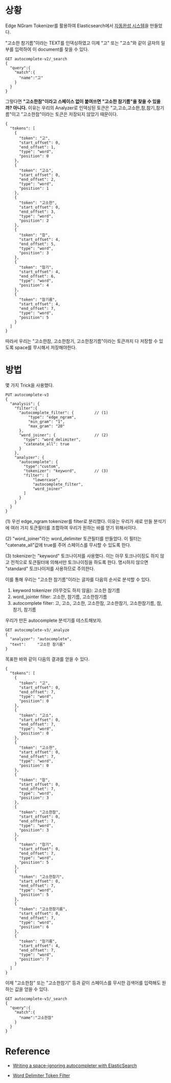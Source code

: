# 상황
Edge NGram Tokenizer를 활용하여 Elasticsearch에서 [자동완성 시스템](https://tony-sung.github.io/tech/elasticsearch-autocompleter/)을 만들었다. 

"고소한 참기름"이라는 TEXT를 인덱싱하였고 이제 "고" 또는 "고소"와 같이 글자의 일부를 입력하여 이 document를 찾을 수 있다.
```
GET autocomplete-v2/_search
{
  "query":{
    "match":{
      "name":"고"
    }
  }
}
```

그렇다면 **"고소한참"이라고 스페이스 없이 붙여쓰면 "고소한 참기름"을 찾을 수 있을까? 아니다.**
이유는 우리의 Analyzer로 인덱싱된 토큰은 "고,고소,고소한,참,참기,참기름"이고 "고소한참"이라는 토큰은 저장되지 않았기 때문이다.

```
{
  "tokens": [
    {
      "token": "고",
      "start_offset": 0,
      "end_offset": 1,
      "type": "word",
      "position": 0
    },
    {
      "token": "고소",
      "start_offset": 0,
      "end_offset": 2,
      "type": "word",
      "position": 1
    },
    {
      "token": "고소한",
      "start_offset": 0,
      "end_offset": 3,
      "type": "word",
      "position": 2
    },
    {
      "token": "참",
      "start_offset": 4,
      "end_offset": 5,
      "type": "word",
      "position": 3
    },
    {
      "token": "참기",
      "start_offset": 4,
      "end_offset": 6,
      "type": "word",
      "position": 4
    },
    {
      "token": "참기름",
      "start_offset": 4,
      "end_offset": 7,
      "type": "word",
      "position": 5
    }
  ]
}
```

따라서 우리는 "고소한참, 고소한참기, 고소한참기름"이라는 토큰까지 다 저장할 수 있도록 space를 무시해서 저장해야한다.

# 방법
몇 가지 Trick을 사용했다.
```
PUT autocomplete-v3
{
  "analysis": {
    "filter":{
      "autocomplete_filter": {         // (1)
          "type": "edge_ngram",
          "min_gram": "1",
          "max_gram": "20"
      },
      "word_joiner": {                 // (2)
        "type": "word_delimiter",
        "catenate_all": true
      }
    },
    "analyzer": {
      "autocomplete": {
        "type":"custom",
        "tokenizer": "keyword",        // (3)
        "filter": [
            "lowercase",
            "autocomplete_filter",
            "word_joiner"
        ]
      }
    }
  }
}
```

(1) 우선 edge_ngram tokenizer를 filter로 분리했다. 이유는 우리가 새로 만들 분석기에 여러 가지 토큰필터를 조합하여 우리가 원하는 바를 얻기 위해서이다.

(2) "word_joiner"라는 word_delimiter 토큰필터를 만들었다. 이 필터는 "catenate_all"값에 true를 주어 스페이스를 무시할 수 있도록 한다.

(3) tokenizer는 "keyword" 토크나이저를 사용했다. 이는 아무 토크나이징도 하지 않고 전적으로 토큰필터에 의해서만 토크나이징을 하도록 한다. 명시하지 않으면 "standard" 토크나이저를 사용하므로 주의한다.

이를 통해 우리는 "고소한 참기름"이라는 글자를 다음의 순서로 분석할 수 있다.
1. keyword tokenizer (아무것도 하지 않음): 고소한 참기름
2. word_jointer filter: 고소한, 참기름, 고소한참기름
3. autocomplete filter: 고, 고소, 고소한, 고소한참, 고소한참기, 고소한참기름, 참, 참기, 참기름

우리가 만든 autocomplete 분석기를 테스트해보자.
```
GET autocomplete-v3/_analyze
{
  "analyzer": "autocomplete",
  "text":     "고소한 참기름"
}
```

목표한 바와 같이 다음의 결과를 얻을 수 있다.
```
{
  "tokens": [
    {
      "token": "고",
      "start_offset": 0,
      "end_offset": 7,
      "type": "word",
      "position": 0
    },
    {
      "token": "고소",
      "start_offset": 0,
      "end_offset": 7,
      "type": "word",
      "position": 0
    },
    {
      "token": "고소한",
      "start_offset": 0,
      "end_offset": 7,
      "type": "word",
      "position": 0
    },
    {
      "token": "참",
      "start_offset": 0,
      "end_offset": 7,
      "type": "word",
      "position": 3
    },
    {
      "token": "고소한참",
      "start_offset": 0,
      "end_offset": 7,
      "type": "word",
      "position": 3
    },
    {
      "token": "참기",
      "start_offset": 0,
      "end_offset": 7,
      "type": "word",
      "position": 5
    },
    {
      "token": "고소한참기",
      "start_offset": 0,
      "end_offset": 7,
      "type": "word",
      "position": 5
    },
    {
      "token": "고소한참기름",
      "start_offset": 0,
      "end_offset": 7,
      "type": "word",
      "position": 6
    },
    {
      "token": "참기름",
      "start_offset": 4,
      "end_offset": 7,
      "type": "word",
      "position": 7
    }
  ]
}
```

이제 "고소한참" 또는 "고소한참기" 등과 같이 스페이스를 무시한 검색어를 입력해도 원하는 값을 얻을 수 있다.

```
GET autocomplete-v3/_search
{
  "query":{
    "match":{
      "name":"고소한참"
    }
  }
}
```

# Reference
- [Writing a space-ignoring autocompleter with ElasticSearch](https://medium.com/@davedash/writing-a-space-ignoring-autocompleter-with-elasticsearch-6c3c28e3a974)

- [Word Delimiter Token Filter](https://www.elastic.co/guide/en/elasticsearch/reference/current/analysis-word-delimiter-tokenfilter.html)

